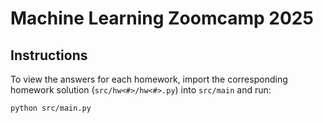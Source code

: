 # Machine Learning Zoomcamp 2025
## Instructions
To view the answers for each homework, import the corresponding homework solution (`src/hw<#>/hw<#>.py`) into `src/main` and run:
```
python src/main.py
```

